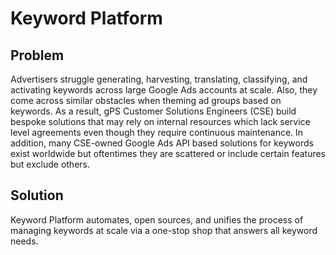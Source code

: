 # Keyword Platform

## Problem
Advertisers struggle generating, harvesting, translating, classifying, and
activating keywords across large Google Ads accounts at scale. Also, they come
across similar obstacles when theming ad groups based on keywords. As a result,
gPS Customer Solutions Engineers (CSE) build bespoke solutions that may rely on
internal resources which lack service level agreements even though they require
continuous maintenance. In addition, many CSE-owned Google Ads API based
solutions for keywords exist worldwide but oftentimes they are scattered or
include certain features but exclude others.

## Solution
Keyword Platform automates, open sources, and unifies the process of managing
keywords at scale via a one-stop shop that answers all keyword needs.
